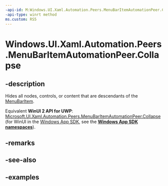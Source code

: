 ```yaml
---
-api-id: M:Windows.UI.Xaml.Automation.Peers.MenuBarItemAutomationPeer.Collapse
-api-type: winrt method
ms.custom: RS5
---
```


<!-- Method syntax.
public void MenuBarItemAutomationPeer.Collapse()
-->

# Windows.UI.Xaml.Automation.Peers.MenuBarItemAutomationPeer.Collapse

## -description

Hides all nodes, controls, or content that are descendants of the [MenuBarItem](../windows.ui.xaml.controls/menubaritem.md).

Equivalent **WinUI 2 API for UWP**: [Microsoft.UI.Xaml.Automation.Peers.MenuBarItemAutomationPeer.Collapse](/windows/winui/api/microsoft.ui.xaml.automation.peers.menubaritemautomationpeer.collapse) (for WinUI in the [Windows App SDK](/windows/apps/windows-app-sdk/), see the **[Windows App SDK namespaces](/windows/windows-app-sdk/api/winrt/)**).

## -remarks

## -see-also

## -examples
